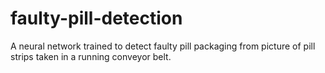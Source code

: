 # faulty-pill-detection
A neural network trained to detect faulty pill packaging from picture of pill strips taken in a running conveyor belt.

